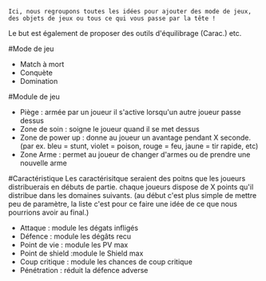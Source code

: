 `Ici, nous regroupons toutes les idées pour ajouter des mode de jeux, des objets de jeux ou tous ce qui vous passe par la tête !`

Le but est également de proposer des outils d'équilibrage (Carac.) etc. 

#Mode de jeu

- Match à mort
- Conquète 
- Domination

#Module de jeu

- Piège : armée par un joueur il s'active lorsqu'un autre joueur passe dessus
- Zone de soin : soigne le joueur quand il se met dessus
- Zone de power up : donne au joueur un avantage pendant X seconde. (par ex. bleu = stunt, violet = poison, rouge = feu, jaune = tir rapide, etc)
- Zone Arme : permet au joueur de changer d'armes ou de prendre une nouvelle arme

#Caractéristique
Les caractérisitque seraient des poitns que les joueurs distribuerais en débuts de partie. chaque joueurs dispose de X points qu'il distribue dans les domaines suivants. (au début c'est plus simple de mettre peu de paramètre, la liste c'est pour ce faire une idée de ce que nous pourrions avoir au final.)

 - Attaque : module les dégats infligés
 - Défence : module les dégâts recu
 - Point de vie : module les PV max
 - Point de shield :module le Shield max
 - Coup critique : module les chances de coup critique
 - Pénétration  : réduit la défence adverse